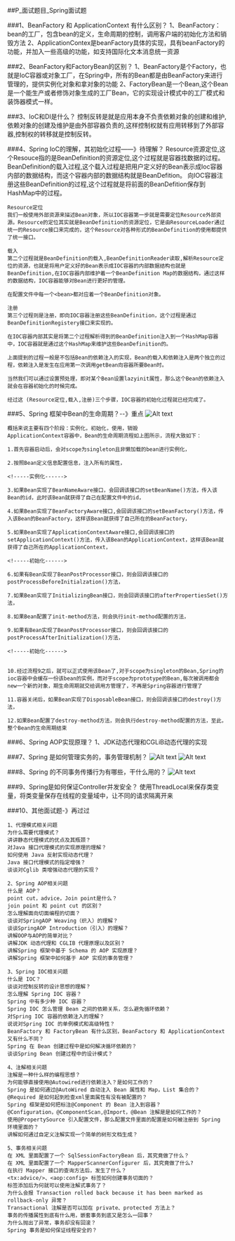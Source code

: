 
##P_面试题目_Spring面试题

###1、BeanFactory 和 ApplicationContext 有什么区别？
	1、BeanFactory：bean的工厂，包含bean的定义，生命周期的控制，调用客户端的初始化方法和销毁方法
	2、ApplicationContex是beanFactory具体的实现，具有beanFactory的功能，并加入一些高级的功能，如支持国际化文本消息统一资源
	
###2、BeanFactory和FactoryBean的区别？
	1、BeanFactory是个Factory，也就是IoC容器或对象工厂，在Spring中，所有的Bean都是由BeanFactory来进行管理的，提供实例化对象和拿对象的功能
	2、FactoryBean是一个Bean,这个Bean是一个能生产或者修饰对象生成的工厂Bean，它的实现设计模式中的工厂模式和装饰器模式一样。
	
###3、IoC和DI是什么？
	控制反转是就是应用本身不负责依赖对象的创建和维护,依赖对象的创建及维护是由外部容器负责的,这样控制权就有应用转移到了外部容器,控制权的转移就是控制反转。

	

###4、Spring IoC的理解，其初始化过程——》待理解？
	Resource资源定位,这个Resouce指的是BeanDefinition的资源定位,这个过程就是容器找数据的过程。
	BeanDefinition的载入过程,这个载入过程是把用户定义好的Bean表示成Ioc容器内部的数据结构，而这个容器内部的数据结构就是BeanDefition。
	向IOC容器注册这些BeanDefinition的过程,这个过程就是将前面的BeanDefition保存到HashMap中的过程。
	
	Resource定位
	我们一般使用外部资源来描述Bean对象，所以IOC容器第一步就是需要定位Resource外部资源。Resource的定位其实就是BeanDefinition的资源定位，它是由ResourceLoader通过统一的Resource接口来完成的，这个Resource对各种形式的BeanDefinition的使用都提供了统一接口。

	载入
	第二个过程就是BeanDefinition的载入,BeanDefinitionReader读取,解析Resource定位的资源，也就是将用户定义好的Bean表示成IOC容器的内部数据结构也就是BeanDefinition,在IOC容器内部维护着一个BeanDefinition Map的数据结构，通过这样的数据结构，IOC容器能够对Bean进行更好的管理。

	在配置文件中每一个<bean>都对应着一个BeanDefinition对象。

	注册
	第三个过程则是注册，即向IOC容器注册这些BeanDefinition，这个过程是通过BeanDefinitionRegistery接口来实现的。

	在IOC容器内部其实是将第二个过程解析得到的BeanDefinition注入到一个HashMap容器中，IOC容器就是通过这个HashMap来维护这些BeanDefinition的。

	上面提到的过程一般是不包括Bean的依赖注入的实现，Bean的载入和依赖注入是两个独立的过程，依赖注入是发生在应用第一次调用getBean向容器所要Bean时。

	当然我们可以通过设置预处理，即对某个Bean设置lazyinit属性，那么这个Bean的依赖注入就会在容器初始化的时候完成。

	经过这 (Resource定位,载入,注册)三个步骤，IOC容器的初始化过程就已经完成了。


###5、Spring 框架中Bean的生命周期？--》重点
![Alt text](./1561349417834.png)

	概括来说主要有四个阶段：实例化，初始化，使用，销毁
	ApplicationContext容器中，Bean的生命周期流程如上图所示，流程大致如下：

	1.首先容器启动后，会对scope为singleton且非懒加载的bean进行实例化，

	2.按照Bean定义信息配置信息，注入所有的属性，
	
	<!-----实例化------>	
	
	3.如果Bean实现了BeanNameAware接口，会回调该接口的setBeanName()方法，传入该Bean的id，此时该Bean就获得了自己在配置文件中的id，

	4.如果Bean实现了BeanFactoryAware接口,会回调该接口的setBeanFactory()方法，传入该Bean的BeanFactory，这样该Bean就获得了自己所在的BeanFactory，

	5.如果Bean实现了ApplicationContextAware接口,会回调该接口的setApplicationContext()方法，传入该Bean的ApplicationContext，这样该Bean就获得了自己所在的ApplicationContext，

	<!-----初始化------>	

	6.如果有Bean实现了BeanPostProcessor接口，则会回调该接口的postProcessBeforeInitialzation()方法，

	7.如果Bean实现了InitializingBean接口，则会回调该接口的afterPropertiesSet()方法，

	8.如果Bean配置了init-method方法，则会执行init-method配置的方法，

	9.如果有Bean实现了BeanPostProcessor接口，则会回调该接口的postProcessAfterInitialization()方法，
	
	<!-----初始化------>	


	10.经过流程9之后，就可以正式使用该Bean了,对于scope为singleton的Bean,Spring的ioc容器中会缓存一份该bean的实例，而对于scope为prototype的Bean,每次被调用都会new一个新的对象，期生命周期就交给调用方管理了，不再是Spring容器进行管理了

	11.容器关闭后，如果Bean实现了DisposableBean接口，则会回调该接口的destroy()方法，

	12.如果Bean配置了destroy-method方法，则会执行destroy-method配置的方法，至此，整个Bean的生命周期结束
	

###6、Spring AOP实现原理？
	1、JDK动态代理和CGLiB动态代理的实现
	
###7、Spring 是如何管理实务的，事务管理机制？
![Alt text](./1561356408216.png)
![Alt text](./1561356435922.png)

	

###8、Spring 的不同事务传播行为有哪些，干什么用的？
![Alt text](./1561358958797.png)

###9、Spring是如何保证Controller并发安全？
	使用ThreadLocal来保存类变量，将类变量保存在线程的变量域中，让不同的请求隔离开来




###10、其他面试题-》再过过
	
	1、代理模式相关问题
	为什么需要代理模式？
	讲讲静态代理模式的优点及其瓶颈？
	对Java 接口代理模式的实现原理的理解？
	如何使用 Java 反射实现动态代理？
	Java 接口代理模式的指定增强？
	谈谈对Cglib 类增强动态代理的实现？
	
	2、Spring AOP相关问题
	什么是 AOP？
	point cut，advice，Join point是什么？
	join point 和 point cut 的区别？
	怎么理解面向切面编程的切面？
	谈谈对SpringAOP Weaving（织入）的理解？
	谈谈SpringAOP Introduction（引入）的理解？
	讲解OOP与AOP的简单对比？
	讲解JDK 动态代理和 CGLIB 代理原理以及区别？
	讲解Spring 框架中基于 Schema 的 AOP 实现原理？
	讲解Spring 框架中如何基于 AOP 实现的事务管理？
	
	3、Spring IOC相关问题
	什么是 IOC？
	谈谈对控制反转的设计思想的理解？
	怎么理解 Spring IOC 容器？
	Spring 中有多少种 IOC 容器？
	Spring IOC 怎么管理 Bean 之间的依赖关系，怎么避免循环依赖？
	对Spring IOC 容器的依赖注入的理解？
	说说对Spring IOC 的单例模式和高级特性？
	BeanFactory 和 FactoryBean 有什么区别，BeanFactory 和 ApplicationContext 又有什么不同？
	Spring 在 Bean 创建过程中是如何解决循环依赖的？
	谈谈Spring Bean 创建过程中的设计模式？
	
	4、注解相关问题
	注解是一种什么样的编程思想？
	为何能够直接使用@Autowired进行依赖注入？是如何工作的？
	Spring 是如何通过@AutoWired 自动注入 Bean 属性和 Map，List 集合的？
	@Required 是如何起到检查xml里面属性有没有被配置的？
	Spring 框架是如何把标注@Component 的 Bean 注入到容器？
	@Configuration，@ComponentScan,@Import，@Bean 注解是是如何工作的？
	使用@PropertySource 引入配置文件，那么配置文件里面的配置是如何被注册到 Spring 环境里面的？
	讲解如何通过自定义注解实现一个简单的树形文档生成？
	
	5、事务相关问题
	在 XML 里面配置了一个 SqlSessionFactoryBean 后，其究竟做了什么？
	在 XML 里面配置了一个 MapperScannerConfigurer 后，其究竟做了什么?
	在执行 Mapper 接口的查询方法后，发生了什么？
	<tx:advice/>、<aop:config> 标签如何创建事务切面的？
	标签添加后为何就可以使用注解式事务了？
	为什么会报 Transaction rolled back because it has been marked as rollback-only 异常？
	Transactional 注解是否可以加在 private、protected 方法上？
	事务的传播属性到底有什么用，嵌套事务到底又是怎么一回事？
	为什么抛出了异常，事务却没有回滚？
	Spring 事务是如何保证线程安全的？